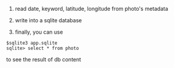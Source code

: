 
1. read date, keyword, latitude, longitude from photo's metadata

1. write into a sqlite database

1. finally, you can use

```
$sqlite3 app.sqlite
sqlite> select * from photo
```  
to see the result of db content
